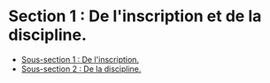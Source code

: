 # Section 1 : De l'inscription et de la discipline.

- [Sous-section 1 : De l'inscription.](sous-section-1)
- [Sous-section 2 : De la discipline.](sous-section-2)
